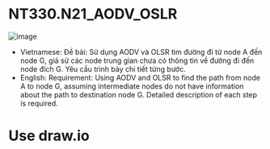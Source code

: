# NT330.N21_AODV_OSLR
![image](https://github.com/hoangbui24/NT330.N21_AODV_OSLR/assets/71567852/424172d1-92bd-46f8-a889-28d9710b24d0)

- Vietnamese: Đề bài: Sử dụng AODV và OLSR tìm đường đi từ node A đến node G, giả sử các node trung gian chưa có thông tin về đường đi đến node đích G. Yêu cầu trình bày chi tiết từng bước.
- English: Requirement: Using AODV and OLSR to find the path from node A to node G, assuming intermediate nodes do not have information about the path to destination node G. Detailed description of each step is required.
# Use draw.io
